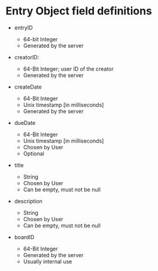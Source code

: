 # Entry Object field definitions

* entryID
    * 64-bit Integer
    * Generated by the server


* creatorID:
    * 64-Bit Integer; user ID of the creator
    * Generated by the server


* createDate
    * 64-Bit Integer
    * Unix timestamp [in milliseconds]
    * Generated by the server


* dueDate
    * 64-Bit Integer
    * Unix timestamp [in milliseconds]
    * Chosen by User
    * Optional


* title
    * String
    * Chosen by User
    * Can be empty, must not be null


* description
    * String
    * Chosen by User
    * Can be empty, must not be null


* boardID
    * 64-Bit Integer
    * Generated by the server
    * Usually internal use